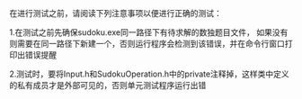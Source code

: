 在进行测试之前，请阅读下列注意事项以便进行正确的测试：

1.在测试之前先确保sudoku.exe同一路径下有待求解的数独题目文件，
  如果没有则需要在同一路径下新建一个，否则运行程序会检测到该错误，并在命令行窗口打印出错误提醒

2.测试时，要将Input.h和SudokuOperation.h中的private注释掉，这样类中定义的私有成员才是外部可见的，否则单元测试程序运行出错
